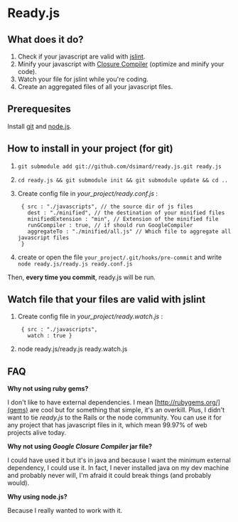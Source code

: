 # Ready.js

## What does it do?
1. Check if your javascript are valid with [jslint](http://www.jslint.com/).
2. Minify your javascript with [Closure Compiler](http://code.google.com/closure/compiler/) (optimize and minify your code).
3. Watch your file for jslint while you're coding.
4. Create an aggregated files of all your javascript files.

## Prerequesites

Install [git](http://git-scm.com/) and [node.js](http://nodejs.org/#download).

## How to install in your project (for git)
1. `git submodule add git://github.com/dsimard/ready.js.git ready.js`
2. `cd ready.js && git submodule init && git submodule update && cd ..`
3. Create config file in *your_project/ready.conf.js* :

        { src : "./javascripts", // the source dir of js files
          dest : "./minified", // the destination of your minified files
          minifiedExtension : "min", // Extension of the minified file 
          runGCompiler : true, // if should run GoogleCompiler
          aggregateTo : "./minified/all.js" // Which file to aggregate all javascript files 
        }
      
4. create or open the file `your_project/.git/hooks/pre-commit` and write `node ready.js/ready.js ready.conf.js`

Then, **every time you commit**, ready.js will be run.

## Watch file that your files are valid with jslint

1. Create config file in *your_project/ready.watch.js* :

        { src : "./javascripts",
          watch : true }
2. node ready.js/ready.js ready.watch.js

## FAQ

**Why not using ruby gems?**

I don't like to have external dependencies. I mean [http://rubygems.org/](gems) are cool 
but for something that simple, it's an overkill. Plus, I didn't want to tie *ready.js* to
the Rails or the node community. You can use it for any project that has javascript
files in it, which mean 99.97% of web projects alive today.

**Why not using *Google Closure Compiler* jar file?**

I could have used it but it's in java and because I want the minimum external dependency, 
I could use it. In fact, I never installed java on my dev machine and probably never will, 
I'm afraid it could break things (and probably would).

**Why using node.js?**

Because I really wanted to work with it.

